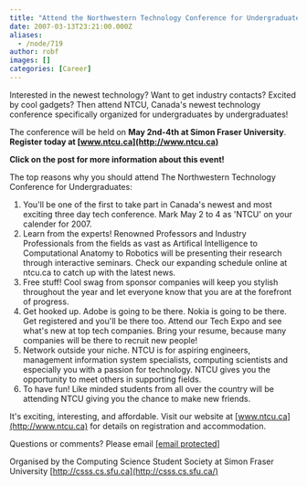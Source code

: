 ```yaml
---
title: "Attend the Northwestern Technology Conference for Undergraduates!"
date: 2007-03-13T23:21:00.000Z
aliases:
  - /node/719
author: robf
images: []
categories: [Career]
---
```


Interested in the newest technology? Want to get industry contacts? Excited by cool gadgets?
Then attend NTCU, Canada's newest technology conference specifically organized for undergraduates
by undergraduates!

The conference will be held on **May 2nd-4th at Simon Fraser University**. **Register today
at [www.ntcu.ca](http://www.ntcu.ca)**

**Click on the post for more information about this event!**

The top reasons why you should attend The Northwestern Technology Conference for Undergraduates:

1. You'll be one of the first to take part in Canada's newest and most exciting three day tech conference. Mark May 2 to 4 as 'NTCU' on your calender for 2007.
2. Learn from the experts! Renowned Professors and Industry Professionals from the fields as vast as Artifical Intelligence to Computational Anatomy to Robotics will be presenting their research through interactive seminars. Check our expanding schedule online at ntcu.ca to catch up with the latest news.
3. Free stuff! Cool swag from sponsor companies will keep you stylish throughout the year and let everyone know that you are at the forefront of progress.
4. Get hooked up. Adobe is going to be there. Nokia is going to be there. Get registered and you'll be there too. Attend our Tech Expo and see what's new at top tech companies. Bring your resume, because many companies will be there to recruit new people!
5. Network outside your niche. NTCU is for aspiring engineers, management information system specialists, computing scientists and especially you with a passion for technology. NTCU gives you the opportunity to meet others in supporting fields.
6. To have fun! Like minded students from all over the country will be attending NTCU giving you the chance to make new friends.

It's exciting, interesting, and affordable. Visit our website at [www.ntcu.ca](http://www.ntcu.ca) for details on registration and accommodation.

Questions or comments? Please email [\[email protected\]](/cdn-cgi/l/email-protection#5f2c2b2a3b3a312b002d3a333e2b3630312c1f312b3c2a713c3e)

Organised by the Computing Science Student Society at Simon Fraser University
[http://csss.cs.sfu.ca](http://csss.cs.sfu.ca/)

